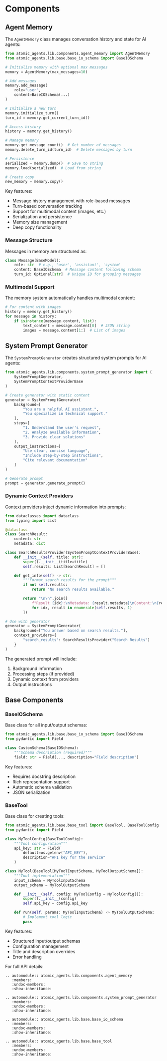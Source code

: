 # Components

## Agent Memory

The `AgentMemory` class manages conversation history and state for AI agents:

```python
from atomic_agents.lib.components.agent_memory import AgentMemory
from atomic_agents.lib.base.base_io_schema import BaseIOSchema

# Initialize memory with optional max messages
memory = AgentMemory(max_messages=10)

# Add messages
memory.add_message(
    role="user",
    content=BaseIOSchema(...)
)

# Initialize a new turn
memory.initialize_turn()
turn_id = memory.get_current_turn_id()

# Access history
history = memory.get_history()

# Manage memory
memory.get_message_count()  # Get number of messages
memory.delete_turn_id(turn_id)  # Delete messages by turn

# Persistence
serialized = memory.dump()  # Save to string
memory.load(serialized)  # Load from string

# Create copy
new_memory = memory.copy()
```

Key features:
- Message history management with role-based messages
- Turn-based conversation tracking
- Support for multimodal content (images, etc.)
- Serialization and persistence
- Memory size management
- Deep copy functionality

### Message Structure

Messages in memory are structured as:

```python
class Message(BaseModel):
    role: str  # e.g., 'user', 'assistant', 'system'
    content: BaseIOSchema  # Message content following schema
    turn_id: Optional[str]  # Unique ID for grouping messages
```

### Multimodal Support

The memory system automatically handles multimodal content:

```python
# For content with images
history = memory.get_history()
for message in history:
    if isinstance(message.content, list):
        text_content = message.content[0]  # JSON string
        images = message.content[1:]  # List of images
```

## System Prompt Generator

The `SystemPromptGenerator` creates structured system prompts for AI agents:

```python
from atomic_agents.lib.components.system_prompt_generator import (
    SystemPromptGenerator,
    SystemPromptContextProviderBase
)

# Create generator with static content
generator = SystemPromptGenerator(
    background=[
        "You are a helpful AI assistant.",
        "You specialize in technical support."
    ],
    steps=[
        "1. Understand the user's request",
        "2. Analyze available information",
        "3. Provide clear solutions"
    ],
    output_instructions=[
        "Use clear, concise language",
        "Include step-by-step instructions",
        "Cite relevant documentation"
    ]
)

# Generate prompt
prompt = generator.generate_prompt()
```

### Dynamic Context Providers

Context providers inject dynamic information into prompts:

```python
from dataclasses import dataclass
from typing import List

@dataclass
class SearchResult:
    content: str
    metadata: dict

class SearchResultsProvider(SystemPromptContextProviderBase):
    def __init__(self, title: str):
        super().__init__(title=title)
        self.results: List[SearchResult] = []

    def get_info(self) -> str:
        """Format search results for the prompt"""
        if not self.results:
            return "No search results available."

        return "\n\n".join([
            f"Result {idx}:\nMetadata: {result.metadata}\nContent:\n{result.content}\n{'-' * 80}"
            for idx, result in enumerate(self.results, 1)
        ])

# Use with generator
generator = SystemPromptGenerator(
    background=["You answer based on search results."],
    context_providers={
        "search_results": SearchResultsProvider("Search Results")
    }
)
```

The generated prompt will include:
1. Background information
2. Processing steps (if provided)
3. Dynamic context from providers
4. Output instructions

## Base Components

### BaseIOSchema

Base class for all input/output schemas:

```python
from atomic_agents.lib.base.base_io_schema import BaseIOSchema
from pydantic import Field

class CustomSchema(BaseIOSchema):
    """Schema description (required)"""
    field: str = Field(..., description="Field description")
```

Key features:
- Requires docstring description
- Rich representation support
- Automatic schema validation
- JSON serialization

### BaseTool

Base class for creating tools:

```python
from atomic_agents.lib.base.base_tool import BaseTool, BaseToolConfig
from pydantic import Field

class MyToolConfig(BaseToolConfig):
    """Tool configuration"""
    api_key: str = Field(
        default=os.getenv("API_KEY"),
        description="API key for the service"
    )

class MyTool(BaseTool[MyToolInputSchema, MyToolOutputSchema]):
    """Tool implementation"""
    input_schema = MyToolInputSchema
    output_schema = MyToolOutputSchema

    def __init__(self, config: MyToolConfig = MyToolConfig()):
        super().__init__(config)
        self.api_key = config.api_key

    def run(self, params: MyToolInputSchema) -> MyToolOutputSchema:
        # Implement tool logic
        pass
```

Key features:

- Structured input/output schemas
- Configuration management
- Title and description overrides
- Error handling

For full API details:

```{eval-rst}
.. automodule:: atomic_agents.lib.components.agent_memory
   :members:
   :undoc-members:
   :show-inheritance:

.. automodule:: atomic_agents.lib.components.system_prompt_generator
   :members:
   :undoc-members:
   :show-inheritance:

.. automodule:: atomic_agents.lib.base.base_io_schema
   :members:
   :undoc-members:
   :show-inheritance:

.. automodule:: atomic_agents.lib.base.base_tool
   :members:
   :undoc-members:
   :show-inheritance:
```
